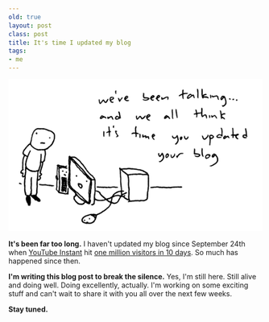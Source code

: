 ```yaml
---
old: true
layout: post
class: post
title: It's time I updated my blog
tags:
- me
---
```


![The computer demands a blog](/images/the-computer-demands-a-blog.gif)

**It's been far too long.** I haven't updated my blog since September 24th when [YouTube Instant](http://ytinstant.com) hit [one million visitors in 10 days](/one-million-visitors-in-10-days/). So much has happened since then.

**I'm writing this blog post to break the silence.** Yes, I'm still here. Still alive and doing well. Doing excellently, actually. I'm working on some exciting stuff and can't wait to share it with you all over the next few weeks.

**Stay tuned.**
